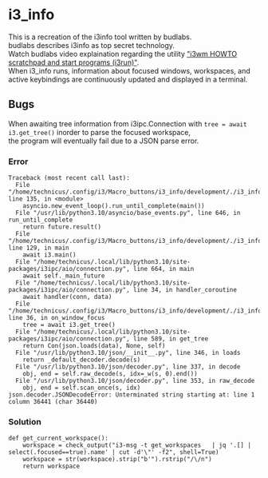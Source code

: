 # i3_info
This is a recreation of the i3info tool written by budlabs.<br>
budlabs describes i3info as top secret technology.<br>
Watch budlabs video explaination regarding the utility ["i3wm HOWTO scratchpad and start programs (i3run)"](https://www.youtube.com/watch?v=wKuQzx6jC_I&t=6m50s).<br>
When i3_info runs, information about focused windows, workspaces, and active keybindings are continuously updated and displayed in a terminal.<br>

## Bugs
When awaiting tree information from i3ipc.Connection with `tree = await i3.get_tree()` inorder to parse the focused workspace, <br>
the program will eventually fail due to a JSON parse error.<br>

### Error
```
Traceback (most recent call last):
  File "/home/technicus/.config/i3/Macro_buttons/i3_info/development/./i3_info.py", line 135, in <module>
    asyncio.new_event_loop().run_until_complete(main())
  File "/usr/lib/python3.10/asyncio/base_events.py", line 646, in run_until_complete
    return future.result()
  File "/home/technicus/.config/i3/Macro_buttons/i3_info/development/./i3_info.py", line 129, in main
    await i3.main()
  File "/home/technicus/.local/lib/python3.10/site-packages/i3ipc/aio/connection.py", line 664, in main
    await self._main_future
  File "/home/technicus/.local/lib/python3.10/site-packages/i3ipc/aio/connection.py", line 34, in handler_coroutine
    await handler(conn, data)
  File "/home/technicus/.config/i3/Macro_buttons/i3_info/development/./i3_info.py", line 36, in on_window_focus
    tree = await i3.get_tree()
  File "/home/technicus/.local/lib/python3.10/site-packages/i3ipc/aio/connection.py", line 589, in get_tree
    return Con(json.loads(data), None, self)
  File "/usr/lib/python3.10/json/__init__.py", line 346, in loads
    return _default_decoder.decode(s)
  File "/usr/lib/python3.10/json/decoder.py", line 337, in decode
    obj, end = self.raw_decode(s, idx=_w(s, 0).end())
  File "/usr/lib/python3.10/json/decoder.py", line 353, in raw_decode
    obj, end = self.scan_once(s, idx)
json.decoder.JSONDecodeError: Unterminated string starting at: line 1 column 36441 (char 36440)
```

### Solution
```
def get_current_workspace():
    workspace = check_output("i3-msg -t get_workspaces   | jq '.[] | select(.focused==true).name' | cut -d'\"' -f2", shell=True)
    workspace = str(workspace).strip("b'").rstrip("/\/n")
    return workspace
```
